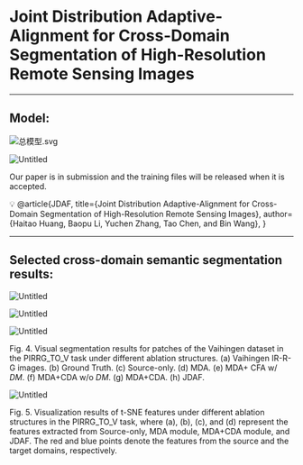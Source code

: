 # Joint Distribution Adaptive-Alignment for Cross-Domain Segmentation of High-Resolution Remote Sensing Images

---

## Model:

![总模型.svg](Readme/%25E6%2580%25BB%25E6%25A8%25A1%25E5%259E%258B.svg)

![Untitled](Joint%20Distribution%20Adaptive-Alignment%20for%20Cross-Do%20a26aba09ae0a4301939f1705d518b12f/Untitled.svg)

Our paper is in submission and the training files will be released when it is accepted.

<aside>
💡 @article{JDAF,
title={Joint Distribution Adaptive-Alignment for Cross-Domain Segmentation of High-Resolution Remote Sensing Images},
author={Haitao Huang, Baopu Li, Yuchen Zhang, Tao Chen, and Bin Wang},
}

</aside>

---

## **Selected cross-domain semantic segmentation results:**

![Untitled](Joint%20Distribution%20Adaptive-Alignment%20for%20Cross-Do%20a26aba09ae0a4301939f1705d518b12f/Untitled.jpeg)

![Untitled](Joint%20Distribution%20Adaptive-Alignment%20for%20Cross-Do%20a26aba09ae0a4301939f1705d518b12f/Untitled%201.jpeg)

![Untitled](Joint%20Distribution%20Adaptive-Alignment%20for%20Cross-Do%20a26aba09ae0a4301939f1705d518b12f/Untitled%201.svg)

Fig. 4. Visual segmentation results for patches of the Vaihingen dataset in the PIRRG_TO_V task under different ablation structures. (a) Vaihingen IR-R-G images. (b) Ground Truth. (c) Source-only. (d) MDA. (e) MDA+ CFA w/ *DM*. (f) MDA+CDA w/o *DM*. (g) MDA+CDA. (h) JDAF.

![Untitled](Joint%20Distribution%20Adaptive-Alignment%20for%20Cross-Do%20a26aba09ae0a4301939f1705d518b12f/Untitled.png)

Fig. 5. Visualization results of t-SNE features under different ablation structures in the PIRRG_TO_V task, where (a), (b), (c), and (d) represent the features extracted from Source-only, MDA module, MDA+CDA module, and JDAF. The red and blue points denote the features from the source and the target domains, respectively.